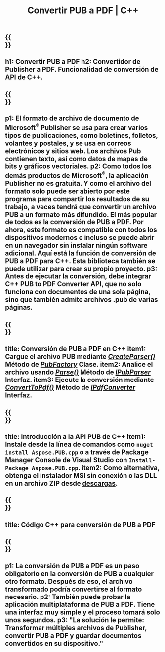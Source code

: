 ﻿---
translation: true
template: /_templates/conversion-child.md
title: Convertir PUB a PDF | C++
description: Convierta PUB a PDF utilizando la API de C++ en Windows, Linux y Mac OS X. Funcionalidad de conversión de Publisher que es fácil de integrar en su propia solución.
url: /cpp/conversion/pub-to-pdf/
metakeywords: pub a pdf c ++, convertir pub a pdf cpp, c ++ pub a pdf, editor a pdf c ++
family: pub
platformtag: cpp
feature: conversion
---

{{<section banner>}}
---
h1: Convertir PUB a PDF
h2: Convertidor de Publisher a PDF. Funcionalidad de conversión de API de С++.
---

{{<section overview>}}
---
p1: El formato de archivo de documento de Microsoft<sup>®</sup> Publisher se usa para crear varios tipos de publicaciones, como boletines, folletos, volantes y postales, y se usa en correos electrónicos y sitios web. Los archivos Pub contienen texto, así como datos de mapas de bits y gráficos vectoriales.
p2: Como todos los demás productos de Microsoft<sup>®</sup>, la aplicación Publisher no es gratuita. Y como el archivo del formato solo puede ser abierto por este programa para compartir los resultados de su trabajo, a veces tendrá que convertir un archivo PUB a un formato más difundido. El más popular de todos es la conversión de PUB a PDF. Por ahora, este formato es compatible con todos los dispositivos modernos e incluso se puede abrir en un navegador sin instalar ningún software adicional. Aquí está la función de conversión de PUB a PDF para C++. Esta biblioteca también se puede utilizar para crear su propio proyecto.
p3: Antes de ejecutar la conversión, debe integrar C++ PUB to PDF Converter API, que no solo funciona con documentos de una sola página, sino que también admite archivos .pub de varias páginas.
---

{{<section feature1>}}
---
title: Conversión de PUB a PDF en C++
item1: Cargue el archivo PUB mediante [*CreateParser()*](https://reference.aspose.com/pub/cpp/class/aspose.pub.pub_factory#a88c04c4c35d45ee8febc7e1554d03c4b) Método de [*PubFactory*](https://reference.aspose.com/pub/cpp/class/aspose.pub.pub_factory) Clase.
item2: Analice el archivo usando [*Parse()*](https://reference.aspose.com/pub/cpp/class/aspose.pub.i_pub_parser#ae9fc7043f382a5b4a7b694f0fe477915) Método de [*IPubParser*](https://reference.aspose.com/pub/cpp/class/aspose.pub.i_pub_parser) Interfaz.
item3: Ejecute la conversión mediante [*ConvertToPdf()*](https://reference.aspose.com/pub/cpp/class/aspose.pub.i_pdf_converter#acdea381bc8f2a2799e73a039b09ecdb5) Método de [*IPdfConverter*](https://reference.aspose.com/pub/cpp/class/aspose.pub.i_pdf_converter) Interfaz.
---

{{<section feature2>}}
---
title: Introducción a la API PUB de C++
item1: Instale desde la línea de comandos como ```nuget install Aspose.PUB.cpp``` o a través de Package Manager Console de Visual Studio con ```Install-Package Aspose.PUB.cpp```.
item2: Como alternativa, obtenga el instalador MSI sin conexión o las DLL en un archivo ZIP desde [descargas](https://releases.aspose.com/pub/cpp/).
---

{{<section codeexample>}}
---
title: Código C++ para conversión de PUB a PDF
---

{{<section summary>}}
---
p1: La conversión de PUB a PDF es un paso obligatorio en la conversión de PUB a cualquier otro formato. Después de eso, el archivo transformado podría convertirse al formato necesario.
p2: También puede probar la aplicación multiplataforma de PUB a PDF. Tiene una interfaz muy simple y el proceso tomará solo unos segundos.
p3: "La solución le permite: Transformar múltiples archivos de Publisher, convertir PUB a PDF y guardar documentos convertidos en su dispositivo."
---